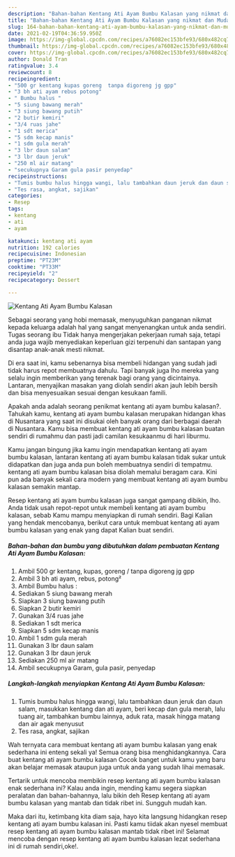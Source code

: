 ```yaml
---
description: "Bahan-bahan Kentang Ati Ayam Bumbu Kalasan yang nikmat dan Mudah Dibuat"
title: "Bahan-bahan Kentang Ati Ayam Bumbu Kalasan yang nikmat dan Mudah Dibuat"
slug: 164-bahan-bahan-kentang-ati-ayam-bumbu-kalasan-yang-nikmat-dan-mudah-dibuat
date: 2021-02-19T04:36:59.950Z
image: https://img-global.cpcdn.com/recipes/a76082ec153bfe93/680x482cq70/kentang-ati-ayam-bumbu-kalasan-foto-resep-utama.jpg
thumbnail: https://img-global.cpcdn.com/recipes/a76082ec153bfe93/680x482cq70/kentang-ati-ayam-bumbu-kalasan-foto-resep-utama.jpg
cover: https://img-global.cpcdn.com/recipes/a76082ec153bfe93/680x482cq70/kentang-ati-ayam-bumbu-kalasan-foto-resep-utama.jpg
author: Donald Tran
ratingvalue: 3.4
reviewcount: 8
recipeingredient:
- "500 gr kentang kupas goreng  tanpa digoreng jg gpp"
- "3 bh ati ayam rebus potong"
- " Bumbu halus "
- "5 siung bawang merah"
- "3 siung bawang putih"
- "2 butir kemiri"
- "3/4 ruas jahe"
- "1 sdt merica"
- "5 sdm kecap manis"
- "1 sdm gula merah"
- "3 lbr daun salam"
- "3 lbr daun jeruk"
- "250 ml air matang"
- "secukupnya Garam gula pasir penyedap"
recipeinstructions:
- "Tumis bumbu halus hingga wangi, lalu tambahkan daun jeruk dan daun salam, masukkan kentang dan ati ayam, beri kecap dan gula merah, lalu tuang air, tambahkan bumbu lainnya, aduk rata, masak hingga matang dan air agak menyusut"
- "Tes rasa, angkat, sajikan"
categories:
- Resep
tags:
- kentang
- ati
- ayam

katakunci: kentang ati ayam 
nutrition: 192 calories
recipecuisine: Indonesian
preptime: "PT23M"
cooktime: "PT33M"
recipeyield: "2"
recipecategory: Dessert

---
```



![Kentang Ati Ayam Bumbu Kalasan](https://img-global.cpcdn.com/recipes/a76082ec153bfe93/680x482cq70/kentang-ati-ayam-bumbu-kalasan-foto-resep-utama.jpg)

Sebagai seorang yang hobi memasak, menyuguhkan panganan nikmat kepada keluarga adalah hal yang sangat menyenangkan untuk anda sendiri. Tugas seorang ibu Tidak hanya mengerjakan pekerjaan rumah saja, tetapi anda juga wajib menyediakan keperluan gizi terpenuhi dan santapan yang disantap anak-anak mesti nikmat.

Di era  saat ini, kamu sebenarnya bisa membeli hidangan yang sudah jadi tidak harus repot membuatnya dahulu. Tapi banyak juga lho mereka yang selalu ingin memberikan yang terenak bagi orang yang dicintainya. Lantaran, menyajikan masakan yang diolah sendiri akan jauh lebih bersih dan bisa menyesuaikan sesuai dengan kesukaan famili. 



Apakah anda adalah seorang penikmat kentang ati ayam bumbu kalasan?. Tahukah kamu, kentang ati ayam bumbu kalasan merupakan hidangan khas di Nusantara yang saat ini disukai oleh banyak orang dari berbagai daerah di Nusantara. Kamu bisa membuat kentang ati ayam bumbu kalasan buatan sendiri di rumahmu dan pasti jadi camilan kesukaanmu di hari liburmu.

Kamu jangan bingung jika kamu ingin mendapatkan kentang ati ayam bumbu kalasan, lantaran kentang ati ayam bumbu kalasan tidak sukar untuk didapatkan dan juga anda pun boleh membuatnya sendiri di tempatmu. kentang ati ayam bumbu kalasan bisa diolah memalui beragam cara. Kini pun ada banyak sekali cara modern yang membuat kentang ati ayam bumbu kalasan semakin mantap.

Resep kentang ati ayam bumbu kalasan juga sangat gampang dibikin, lho. Anda tidak usah repot-repot untuk membeli kentang ati ayam bumbu kalasan, sebab Kamu mampu menyiapkan di rumah sendiri. Bagi Kalian yang hendak mencobanya, berikut cara untuk membuat kentang ati ayam bumbu kalasan yang enak yang dapat Kalian buat sendiri.

<!--inarticleads1-->

##### Bahan-bahan dan bumbu yang dibutuhkan dalam pembuatan Kentang Ati Ayam Bumbu Kalasan:

1. Ambil 500 gr kentang, kupas, goreng / tanpa digoreng jg gpp
1. Ambil 3 bh ati ayam, rebus, potong²
1. Ambil  Bumbu halus :
1. Sediakan 5 siung bawang merah
1. Siapkan 3 siung bawang putih
1. Siapkan 2 butir kemiri
1. Gunakan 3/4 ruas jahe
1. Sediakan 1 sdt merica
1. Siapkan 5 sdm kecap manis
1. Ambil 1 sdm gula merah
1. Gunakan 3 lbr daun salam
1. Gunakan 3 lbr daun jeruk
1. Sediakan 250 ml air matang
1. Ambil secukupnya Garam, gula pasir, penyedap




<!--inarticleads2-->

##### Langkah-langkah menyiapkan Kentang Ati Ayam Bumbu Kalasan:

1. Tumis bumbu halus hingga wangi, lalu tambahkan daun jeruk dan daun salam, masukkan kentang dan ati ayam, beri kecap dan gula merah, lalu tuang air, tambahkan bumbu lainnya, aduk rata, masak hingga matang dan air agak menyusut
1. Tes rasa, angkat, sajikan




Wah ternyata cara membuat kentang ati ayam bumbu kalasan yang enak sederhana ini enteng sekali ya! Semua orang bisa menghidangkannya. Cara buat kentang ati ayam bumbu kalasan Cocok banget untuk kamu yang baru akan belajar memasak ataupun juga untuk anda yang sudah lihai memasak.

Tertarik untuk mencoba membikin resep kentang ati ayam bumbu kalasan enak sederhana ini? Kalau anda ingin, mending kamu segera siapkan peralatan dan bahan-bahannya, lalu bikin deh Resep kentang ati ayam bumbu kalasan yang mantab dan tidak ribet ini. Sungguh mudah kan. 

Maka dari itu, ketimbang kita diam saja, hayo kita langsung hidangkan resep kentang ati ayam bumbu kalasan ini. Pasti kamu tiidak akan nyesel membuat resep kentang ati ayam bumbu kalasan mantab tidak ribet ini! Selamat mencoba dengan resep kentang ati ayam bumbu kalasan lezat sederhana ini di rumah sendiri,oke!.

